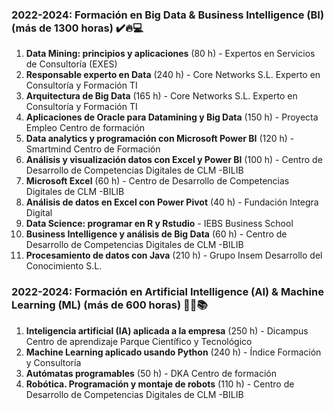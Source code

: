 ### 2022-2024: Formación en Big Data & Business Intelligence (BI) (más de 1300 horas) ✔️🔥💻

1. **Data Mining: principios y aplicaciones** (80 h) - Expertos en Servicios de Consultoría (EXES)
2. **Responsable experto en Data** (240 h) - Core Networks S.L. Experto en Consultoría y Formación TI
3. **Arquitectura de Big Data** (165 h) - Core Networks S.L. Experto en Consultoría y Formación TI
4. **Aplicaciones de Oracle para Datamining y Big Data** (150 h) - Proyecta Empleo Centro de formación
5. **Data analytics y programación con Microsoft Power BI** (120 h) - Smartmind Centro de Formación
6. **Análisis y visualización datos con Excel y Power BI** (100 h) - Centro de Desarrollo de Competencias Digitales de CLM -BILIB
7. **Microsoft Excel** (60 h) - Centro de Desarrollo de Competencias Digitales de CLM -BILIB
8. **Análisis de datos en Excel con Power Pivot** (40 h) - Fundación Integra Digital
9. **Data Science: programar en R y Rstudio** - IEBS Business School
10. **Business Intelligence y análisis de Big Data** (60 h) - Centro de Desarrollo de Competencias Digitales de CLM -BILIB
11. **Procesamiento de datos con Java** (210 h) -  Grupo Insem Desarrollo del Conocimiento S.L.

 ### 2022-2024: Formación en Artificial Intelligence (AI) & Machine Learning (ML) (más de 600 horas) 🤖🧠📚
1. **Inteligencia artificial (IA) aplicada a la empresa** (250 h) - Dicampus Centro de aprendizaje Parque Científico y Tecnológico
2. **Machine Learning aplicado usando Python** (240 h) - Índice Formación y Consultoría
3. **Autómatas programables** (50 h) - DKA Centro de formación
4. **Robótica. Programación y montaje de robots** (110 h) - Centro de Desarrollo de Competencias Digitales de CLM -BILIB
